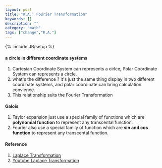 ```yaml
---
layout: post
title: "R.A.: Fourier Transformation"
keywords: []
description: ""
category: "math"
tags: ["change","R.A."]
---
```

{% include JB/setup %}


#### a circle in different coordinate systems
1. Cartesian Coordinate System can represents a cirlce, Polar Coordinate System can represents a circle. 
2. what's the difference ? It's just the same thing display in two different coordinate systems, and polar coordinate can bring calculation convience.
3. This relationship suits the Fourier Transformation


#### Galois
1. Taylor expansion just use a special family of functions which are **polynomial
   function** to represent any transcental function.
2. Fourier also use a special family of function which are **sin and cos
   function** to represent any transcental function.


#### Reference
1. [Laplace Transformation](https://www.matongxue.com/madocs/723.html)
2. [Youtube Laplace Transformation](https://www.youtube.com/watch?v=n2y7n6jw5d0)
